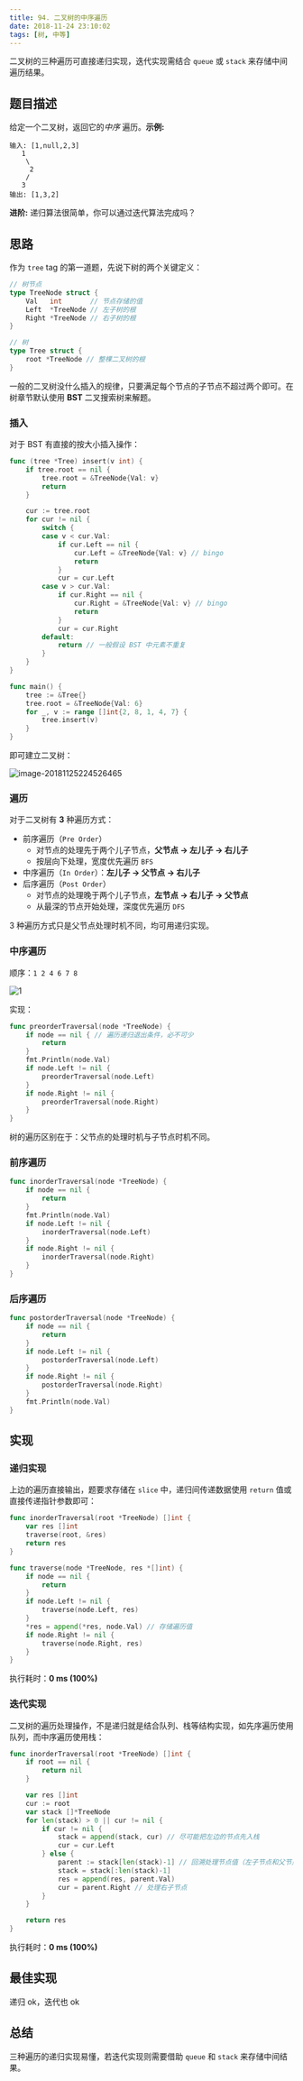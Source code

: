 ```yaml
---
title: 94. 二叉树的中序遍历
date: 2018-11-24 23:10:02
tags: [树, 中等]
---
```


二叉树的三种遍历可直接递归实现，迭代实现需结合 `queue` 或 `stack` 来存储中间遍历结果。

<!-- more -->

## 题目描述

给定一个二叉树，返回它的*中序* 遍历。**示例:**

```
输入: [1,null,2,3]
   1
    \
     2
    /
   3
输出: [1,3,2]
```

**进阶:** 递归算法很简单，你可以通过迭代算法完成吗？

## 思路

作为 `tree` tag 的第一道题，先说下树的两个关键定义：

```go
// 树节点
type TreeNode struct {
	Val   int       // 节点存储的值
	Left  *TreeNode // 左子树的根
	Right *TreeNode // 右子树的根
}

// 树
type Tree struct {
	root *TreeNode // 整棵二叉树的根
}
```

一般的二叉树没什么插入的规律，只要满足每个节点的子节点不超过两个即可。在树章节默认使用 **BST** 二叉搜索树来解题。

### 插入

对于 BST 有直接的按大小插入操作：

```go
func (tree *Tree) insert(v int) {
	if tree.root == nil {
		tree.root = &TreeNode{Val: v}
		return
	}

	cur := tree.root
	for cur != nil {
		switch {
		case v < cur.Val:
			if cur.Left == nil {
				cur.Left = &TreeNode{Val: v} // bingo
				return
			}
			cur = cur.Left
		case v > cur.Val:
			if cur.Right == nil {
				cur.Right = &TreeNode{Val: v} // bingo
				return
			}
			cur = cur.Right
		default:
			return // 一般假设 BST 中元素不重复
		}
	}
}

func main() {
	tree := &Tree{}
	tree.root = &TreeNode{Val: 6}
	for _, v := range []int{2, 8, 1, 4, 7} {
		tree.insert(v)
	}
}

```

即可建立二叉树：

 ![image-20181125224526465](https://images.yinzige.com/2018-11-25-144527.png)



### 遍历

对于二叉树有 **3** 种遍历方式：

- 前序遍历（`Pre Order`）
  - 对节点的处理先于两个儿子节点，**父节点 -> 左儿子 -> 右儿子**
  - 按层向下处理，宽度优先遍历 `BFS`
- 中序遍历（`In Order`）：**左儿子 -> 父节点 -> 右儿子**
- 后序遍历（`Post Order`）
  - 对节点的处理晚于两个儿子节点，**左节点 -> 右儿子 -> 父节点**
  - 从最深的节点开始处理，深度优先遍历 `DFS`

3 种遍历方式只是父节点处理时机不同，均可用递归实现。

### 中序遍历

顺序：`1 2 4 6 7 8`

 ![1](https://images.yinzige.com/2018-11-25-141433.gif)

实现：

```go
func preorderTraversal(node *TreeNode) {
	if node == nil { // 遍历递归退出条件，必不可少
		return
	}
	fmt.Println(node.Val)
	if node.Left != nil {
		preorderTraversal(node.Left)
	}
	if node.Right != nil {
		preorderTraversal(node.Right)
	}
}
```

树的遍历区别在于：父节点的处理时机与子节点时机不同。



### 前序遍历

```go
func inorderTraversal(node *TreeNode) {
	if node == nil {
		return
	}
	fmt.Println(node.Val)
	if node.Left != nil {
		inorderTraversal(node.Left)
	}
	if node.Right != nil {
		inorderTraversal(node.Right)
	}
}
```



### 后序遍历

```go
func postorderTraversal(node *TreeNode) {
	if node == nil {
		return
	}
	if node.Left != nil {
		postorderTraversal(node.Left)
	}
	if node.Right != nil {
		postorderTraversal(node.Right)
	}
	fmt.Println(node.Val)
}
```



## 实现

### 递归实现

上边的遍历直接输出，题要求存储在 `slice` 中，递归间传递数据使用 `return` 值或直接传递指针参数即可：

```go
func inorderTraversal(root *TreeNode) []int {
    var res []int
    traverse(root, &res)
    return res
}

func traverse(node *TreeNode, res *[]int) {
    if node == nil {
        return
    }
    if node.Left != nil {
        traverse(node.Left, res)
    }
    *res = append(*res, node.Val) // 存储遍历值
    if node.Right != nil {
        traverse(node.Right, res)
    }
}
```

执行耗时：**0 ms (100%)**



### 迭代实现

二叉树的遍历处理操作，不是递归就是结合队列、栈等结构实现，如先序遍历使用队列，而中序遍历使用栈：

```go
func inorderTraversal(root *TreeNode) []int {
	if root == nil {
		return nil
	}

	var res []int
	cur := root
	var stack []*TreeNode
	for len(stack) > 0 || cur != nil {
		if cur != nil {
			stack = append(stack, cur) // 尽可能把左边的节点先入栈
			cur = cur.Left
		} else {
			parent := stack[len(stack)-1] // 回溯处理节点值（左子节点和父节点）
			stack = stack[:len(stack)-1]
			res = append(res, parent.Val)
			cur = parent.Right // 处理右子节点
		}
	}

	return res
}
```

执行耗时：**0 ms (100%)**



## 最佳实现

递归 ok，迭代也 ok



## 总结

三种遍历的递归实现易懂，若迭代实现则需要借助 `queue` 和 `stack` 来存储中间结果。